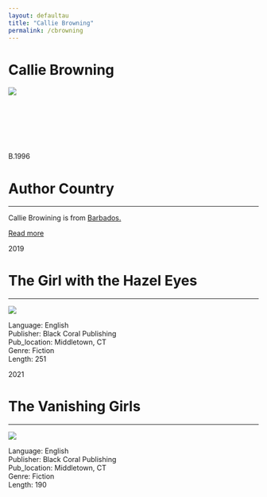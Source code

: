 ```yaml
---
layout: defaultau
title: "Callie Browning"
permalink: /cbrowning
---
```

<!-- partial:index.partial.html -->
<div class="content">
    <h1>Callie Browning</h1>
    <div class="quote">
        <div><img src="https://scontent-sju1-1.xx.fbcdn.net/v/t1.6435-9/175193694_3884625418317449_2593790092314828875_n.jpg?_nc_cat=108&ccb=1-7&_nc_sid=a26aad&_nc_ohc=joxnfOmFkEkAX8LEPxP&_nc_ht=scontent-sju1-1.xx&oh=00_AT8NeouOlQhqwpGjGYcKgIvmT_0aat2LwMKSytsyCBJ4nQ&oe=62FC4977" class="logo"></div>
    </div>
    <div class="timeline">
        <div style="padding-bottom:100px;"></div>
        <div class="block">
            <div class="date right"><p class="right"> B.1996 </p></div>
            <div class="dot"></div>
            <div class="left first">
            <div class="author_country">
                <h1>Author Country</h1><hr>
            <div class="aclocation"><p> Callie Browining is from <a href="http://localhost:4000/12">Barbados.</a></p></div>
                <div class="acreadmore"><a href="#">Read more</a></div>
            </div>
            </div>
        </div>
        <div class="block">
            <div class="date left"><p class="left">2019</p></div>
            <div class="dot"></div>
            <div class="right">
                <h1>The Girl with the Hazel Eyes</h1><hr>
                <p><img src="https://images-na.ssl-images-amazon.com/images/I/512JJTkQX6L._SX331_BO1,204,203,200_.jpg"></p>
                <p>
                Language: English <br/>
                Publisher: Black Coral Publishing <br/>
                Pub_location: Middletown, CT <br/>
                Genre: Fiction <br/>
                Length: 251 <br/>
                </p>
            </div>
        </div>
        <div class="block">
            <div class="date right"><p class="right">2021</p></div>
            <div class="dot"></div>
            <div class="right">
                <h1>The Vanishing Girls</h1><hr>
                <p><img src="https://m.media-amazon.com/images/I/51NqgBgRsXL.jpg"></p>
                <p>
                Language: English <br/>
                Publisher: Black Coral Publishing <br/>
                Pub_location: Middletown, CT <br/>
                Genre: Fiction <br/>
                Length: 190 <br/>
                </p>
            </div>
        </div>        
        </div>

